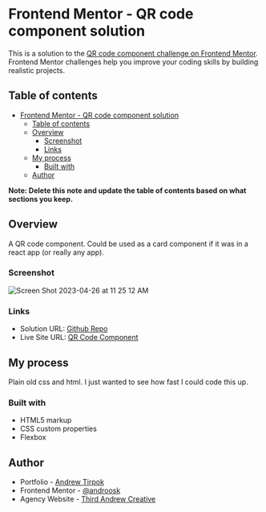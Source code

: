 # Frontend Mentor - QR code component solution

This is a solution to the [QR code component challenge on Frontend Mentor](https://www.frontendmentor.io/challenges/qr-code-component-iux_sIO_H). Frontend Mentor challenges help you improve your coding skills by building realistic projects. 

## Table of contents

- [Frontend Mentor - QR code component solution](#frontend-mentor---qr-code-component-solution)
  - [Table of contents](#table-of-contents)
  - [Overview](#overview)
    - [Screenshot](#screenshot)
    - [Links](#links)
  - [My process](#my-process)
    - [Built with](#built-with)
  - [Author](#author)

**Note: Delete this note and update the table of contents based on what sections you keep.**

## Overview
A QR code component. Could be used as a card component if it was in a react app (or really any app).

### Screenshot
![Screen Shot 2023-04-26 at 11 25 12 AM](https://user-images.githubusercontent.com/46608870/234661778-834893ad-d6ab-4d2b-adef-3b8f3eb35c42.png)

### Links

- Solution URL: [Github Repo](https://github.com/androosk/qrcode-component)
- Live Site URL: [QR Code Component](https://androosk.github.io/qrcode-component/)

## My process
Plain old css and html. I just wanted to see how fast I could code this up.
### Built with

- HTML5 markup
- CSS custom properties
- Flexbox

## Author

- Portfolio - [Andrew Tirpok](https://andrew-tirpok.io)
- Frontend Mentor - [@androosk](https://www.frontendmentor.io/profile/androosk)
- Agency Website - [Third Andrew Creative](https://thirdandrewcreative.com)
